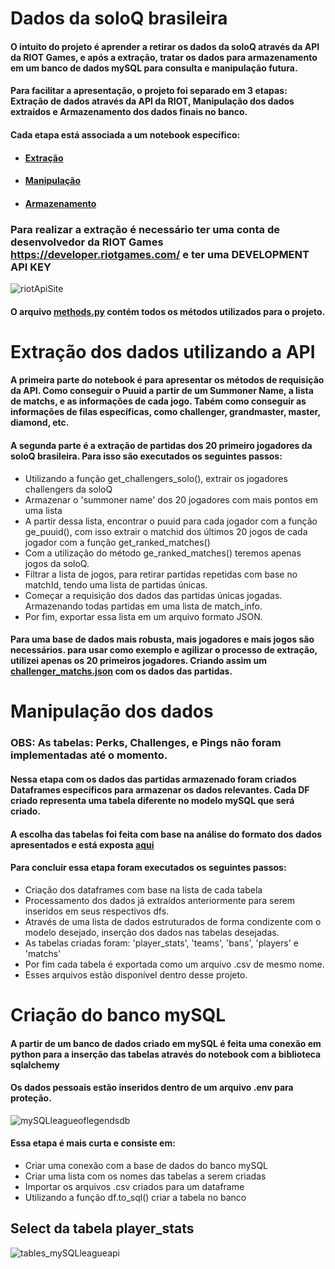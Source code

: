 # Dados da soloQ brasileira 

#### O intuito do projeto é aprender a retirar os dados da soloQ através da API da RIOT Games, e após a extração, tratar os dados para armazenamento em um banco de dados mySQL para consulta e manipulação futura.

#### Para facilitar a apresentação, o projeto foi separado em 3 etapas: Extração de dados através da API da RIOT, Manipulação dos dados extraídos e Armazenamento dos dados finais no banco.
#### Cada etapa está associada a um notebook específico:
- #### [Extração](https://github.com/Rofel/ETL-Riot-API/blob/main/API%20data%20extracting.ipynb)
- #### [Manipulação](https://github.com/Rofel/ETL-Riot-API/blob/main/Manipulate%20JSON%20and%20prepare%20DF%20for%20DB%20insert.ipynb)
- #### [Armazenamento](https://github.com/Rofel/ETL-Riot-API/blob/main/Creating%20mySQL%20tables%20from%20csv.ipynb)

### Para realizar a extração é necessário ter uma conta de desenvolvedor da RIOT Games https://developer.riotgames.com/ e ter uma DEVELOPMENT API KEY 

![riotApiSite](https://github.com/Rofel/ETL-Riot-API/assets/13154589/abf3c506-e16a-4c98-bab2-cca83caefaa6)

#### O arquivo [methods.py](https://github.com/Rofel/ETL-Riot-API/blob/main/methods.py) contém todos os métodos utilizados para o projeto.

# Extração dos dados utilizando a API

#### A primeira parte do notebook é para apresentar os métodos de requisição da API. Como conseguir o Puuid a partir de um Summoner Name, a lista de matchs, e as informações de cada jogo. Tabém como conseguir as informações de filas específicas, como challenger, grandmaster, master, diamond, etc.

#### A segunda parte é a extração de partidas dos 20 primeiro jogadores da soloQ brasileira. Para isso são executados os seguintes passos:
-  Utilizando a função get_challengers_solo(), extrair os jogadores challengers da soloQ
-  Armazenar o 'summoner name' dos 20 jogadores com mais pontos em uma lista
-  A partir dessa lista, encontrar o puuid para cada jogador com a função ge_puuid(), com isso extrair o matchid dos últimos 20 jogos de cada jogador com a função get_ranked_matches()
-  Com a utilização do método ge_ranked_matches() teremos apenas jogos da soloQ.
-  Filtrar a lista de jogos, para retirar partidas repetidas com base no matchId, tendo uma lista de partidas únicas.
-  Começar a requisição dos dados das partidas únicas jogadas. Armazenando todas partidas em uma lista de match_info.
-  Por fim, exportar essa lista em um arquivo formato JSON.

#### Para uma base de dados mais robusta, mais jogadores e mais jogos são necessários. para usar como exemplo e agilizar o processo de extração, utilizei apenas os 20 primeiros jogadores. Criando assim um [challenger_matchs.json](https://github.com/Rofel/ETL-Riot-API/blob/main/challenger_matchs.json) com os dados das partidas.

# Manipulação dos dados
### OBS: As tabelas: Perks, Challenges, e Pings não foram implementadas até o momento.
#### Nessa etapa com os dados das partidas armazenado foram criados Dataframes específicos para armazenar os dados relevantes. Cada DF criado representa uma tabela diferente no modelo mySQL que será criado. 
#### A escolha das tabelas foi feita com base na análise do formato dos dados apresentados e está exposta [aqui](https://github.com/Rofel/ETL-Riot-API/blob/main/Tables%20for%20SQL%20DB.pdf)

#### Para concluir essa etapa foram executados os seguintes passos:
- Criação dos dataframes com base na lista de cada tabela
- Processamento dos dados já extraídos anteriormente para serem inseridos em seus respectivos dfs.
- Através de uma lista de dados estruturados de forma condizente com o modelo desejado, inserção dos dados nas tabelas desejadas.
- As tabelas criadas foram: 'player_stats', 'teams', 'bans', 'players' e 'matchs'
- Por fim cada tabela é exportada como um arquivo .csv de mesmo nome.
- Esses arquivos estão disponível dentro desse projeto.


# Criação do banco mySQL
#### A partir de um banco de dados criado em mySQL é feita uma conexão em python para a inserção das tabelas através do notebook com a biblioteca sqlalchemy
#### Os dados pessoais estão inseridos dentro de um arquivo .env para proteção. 

![mySQLleagueoflegendsdb](https://github.com/Rofel/ETL-Riot-API/assets/13154589/cd3a0bc2-26fb-4f85-8e08-61acc714b3a5)

#### Essa etapa é mais curta e consiste em:
- Criar uma conexão com a base de dados do banco mySQL
- Criar uma lista com os nomes das tabelas a serem criadas
- Importar os arquivos .csv criados para um dataframe
- Utilizando a função df.to_sql() criar a tabela no banco

## Select da tabela player_stats
![tables_mySQLleagueapi](https://github.com/Rofel/ETL-Riot-API/assets/13154589/93dc29fc-7235-4147-9b23-8d073cf15af2)


